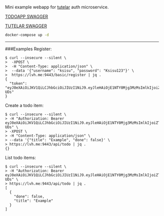 Mini example webapp for [tutelar](https://github.com/TeamWanari/tutelar) auth microservice.

[TODOAPP SWAGGER](https://app.swaggerhub.com/apis/Ksisu/TodoExampleBackend/1)

[TUTELAR SWAGGER](https://app.swaggerhub.com/apis/Ksisu/Tutelar/0.1)

```sh
docker-compose up -d
```

---
###Examples
Register:
```
$ curl --insecure --silent \
>  -XPOST \
>  -H "Content-Type: application/json" \
>  --data '{"username": "ksisu", "password": "Ksisu123"}' \
>  https://lvh.me:9443/basic/register | jq .
{
  "token": "eyJ0eXAiOiJKV1QiLCJhbGciOiJIUzI1NiJ9.eyJleHAiOjE1NTY0Mjg3MzMsImlkIjoiZTk3NDFiZWYtNGYyYS00YjY0LTgzYTEtYWEzOTkyMjQwOGRhIn0.ywrV2tae81isxFgM_oZDQFJxYZgSutxGUTIgTuU-UDs"
}
```
Create a todo item:
```
$ curl --insecure --silent \
> -H "Authorization: Bearer eyJ0eXAiOiJKV1QiLCJhbGciOiJIUzI1NiJ9.eyJleHAiOjE1NTY0Mjg3MzMsImlkIjoiZTk3NDFiZWYtNGYyYS00YjY0LTgzYTEtYWEzOTkyMjQwOGRhIn0.ywrV2tae81isxFgM_oZDQFJxYZgSutxGUTIgTuU-UDs" \
> -XPOST \
> -H "Content-Type: application/json" \
> --data '{"title": "Example", "done": false}' \
> https://lvh.me:9443/api/todo | jq .
{}
```
List todo items:
```
$ curl --insecure --silent \
> -H "Authorization: Bearer eyJ0eXAiOiJKV1QiLCJhbGciOiJIUzI1NiJ9.eyJleHAiOjE1NTY0Mjg3MzMsImlkIjoiZTk3NDFiZWYtNGYyYS00YjY0LTgzYTEtYWEzOTkyMjQwOGRhIn0.ywrV2tae81isxFgM_oZDQFJxYZgSutxGUTIgTuU-UDs" \
> https://lvh.me:9443/api/todo | jq .
[
  {
    "done": false,
    "title": "Example"
  }
]
```
